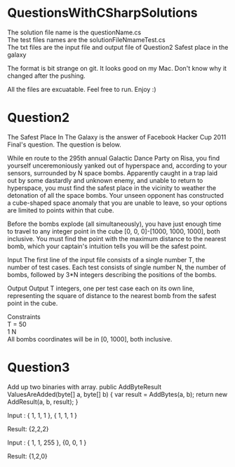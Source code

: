 # QuestionsWithCSharpSolutions
The solution file name is the questionName.cs  
The test files names are the solutionFileNmameTest.cs  
The txt files are the input file and output file of Question2 Safest place in the galaxy  

The format is bit strange on git. It looks good on my Mac. Don't know why it changed after the pushing. 

All the files are excuatable. Feel free to run. Enjoy :)  

# Question2
The Safest Place In The Galaxy is the answer of Facebook Hacker Cup 2011 Final's question. The question is below. 

While en route to the 295th annual Galactic Dance Party on Risa, you find yourself unceremoniously yanked out of hyperspace and, according to your sensors, surrounded by N space bombs.  Apparently caught in a trap laid out by some dastardly and unknown enemy, and unable to return to hyperspace, you must find the safest place in the vicinity to weather the detonation of all the space bombs.  Your unseen opponent has constructed a cube-shaped space anomaly that you are unable to leave, so your options are limited to points within that cube.
 
Before the bombs explode (all simultaneously), you have just enough time to travel to any integer point in the cube [0, 0, 0]-[1000, 1000, 1000], both inclusive.  You must find the point with the maximum distance to the nearest bomb, which your captain's intuition tells you will be the safest point.
 
Input
The first line of the input file consists of a single number T, the number of test cases. Each test consists of single number N, the number of bombs, followed by 3*N integers describing the positions of the bombs.
 
Output
Output T integers, one per test case each on its own line, representing the square of distance to the nearest bomb from the safest point in the cube.
 
Constraints  
T = 50  
1 N  
All bombs coordinates will be in [0, 1000], both inclusive.  

# Question3 
Add up two binaries with array.
public AddByteResult ValuesAreAdded(byte[] a, byte[] b)
{
   var result = AddBytes(a, b);
   return new AddResult(a, b, result);
}

Input : { 1, 1, 1 }, { 1, 1, 1 }

Result: {2,2,2}

Input : { 1, 1, 255 }, {0, 0, 1 }

Result: {1,2,0}
